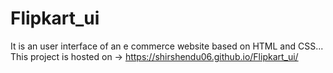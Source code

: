 # Flipkart_ui
It is an user interface of an e commerce website based on HTML and CSS...
This project is hosted on -> https://shirshendu06.github.io/Flipkart_ui/
